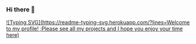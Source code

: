 ### Hi there 👋
[![Typing SVG](https://readme-typing-svg.herokuapp.com/?lines=Welcome to my profile! ;Please see all my projects and I hope you enjoy your time here)](https://git.io/typing-svg)
<!--
**rafayak1/rafayak1** is a ✨ _special_ ✨ repository because its `README.md` (this file) appears on your GitHub profile.

Here are some ideas to get you started:

- 🔭 I’m currently working on ...
- 🌱 I’m currently learning ...
- 👯 I’m looking to collaborate on ...
- 🤔 I’m looking for help with ...
- 💬 Ask me about ...
- 📫 How to reach me: ...
- 😄 Pronouns: ...
- ⚡ Fun fact: ...
-->
